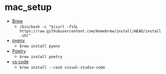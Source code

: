 # mac_setup

- [Brew](https://brew.sh)
  - `/bin/bash -c "$(curl -fsSL https://raw.githubusercontent.com/Homebrew/install/HEAD/install.sh)"`
- [pyenv](https://github.com/pyenv/pyenv)
  - `brew install pyenv`
- [Poetry](https://python-poetry.org)
  - `brew install poetry`
- [vs code](https://code.visualstudio.com)
  - `brew install --cask visual-studio-code`

